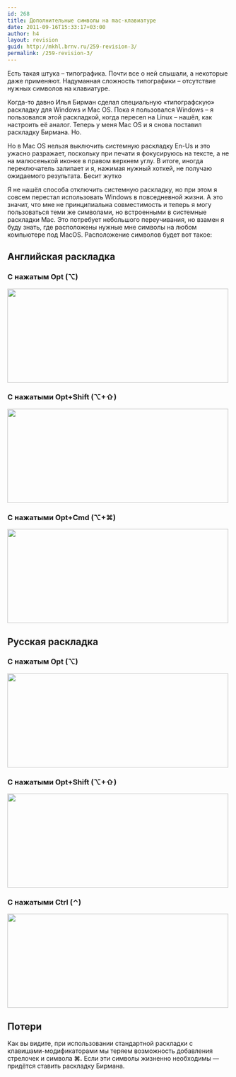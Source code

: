 ```yaml
---
id: 268
title: Дополнительные символы на mac-клавиатуре
date: 2011-09-16T15:33:17+03:00
author: h4
layout: revision
guid: http://mkhl.brnv.ru/259-revision-3/
permalink: /259-revision-3/
---
```

Есть такая штука – типографика. Почти все о ней слышали, а некоторые даже применяют. Надуманная сложность типографики – отсутствие нужных символов на клавиатуре.

Когда-то давно Илья Бирман сделал специальную «типографскую» раскладку для Windows и Mac OS. Пока я пользовался Windows – я пользовался этой раскладкой, когда пересел на Linux – нашёл, как настроить её аналог. Теперь у меня Mac OS и я снова поставил раскладку Бирмана. Но.

Но в Mac OS нельзя выключить системную раскладку En-Us и это ужасно разражает, поскольку при печати я фокусируюсь на тексте, а не на малюсенькой иконке в правом верхнем углу. В итоге, иногда переключатель залипает и я, нажимая нужный хоткей, не получаю ожидаемого результата. Бесит жутко

Я не нашёл способа отключить системную раскладку, но при этом я совсем перестал использовать Windows в повседневной жизни. А это значит, что мне не принципиальна совместимость и теперь я могу пользоваться теми же символами, но встроенными в системные раскладки Mac. Это потребует небольшого переучивания, но взамен я буду знать, где расположены нужные мне символы на любом компьютере под MacOS. Расположение символов будет вот такое:

## Английская раскладка

### С нажатым Opt (⌥)

[<img class="alignnone size-full wp-image-262" title="en-opt" src="http://mkhl.brnv.ru/wp-content/uploads/2011/09/en-opt.png" alt="" width="500" height="213" srcset="https://mkhl.brnv.ru/wp-content/uploads/2011/09/en-opt.png 534w, https://mkhl.brnv.ru/wp-content/uploads/2011/09/en-opt-300x128.png 300w" sizes="(max-width: 500px) 100vw, 500px" />](http://mkhl.brnv.ru/wp-content/uploads/2011/09/en-opt.png)

### С нажатыми Opt+Shift (⌥+⇧)

[<img class="alignnone size-full wp-image-261" title="en-opt-shift" src="http://mkhl.brnv.ru/wp-content/uploads/2011/09/en-opt-shift.png" alt="" width="500" height="213" srcset="https://mkhl.brnv.ru/wp-content/uploads/2011/09/en-opt-shift.png 534w, https://mkhl.brnv.ru/wp-content/uploads/2011/09/en-opt-shift-300x128.png 300w" sizes="(max-width: 500px) 100vw, 500px" />](http://mkhl.brnv.ru/wp-content/uploads/2011/09/en-opt-shift.png)

### С нажатыми Opt+Cmd (⌥+⌘)

[<img class="alignnone size-full wp-image-260" title="en-opt-cmd" src="http://mkhl.brnv.ru/wp-content/uploads/2011/09/en-opt-cmd.png" alt="" width="500" height="213" srcset="https://mkhl.brnv.ru/wp-content/uploads/2011/09/en-opt-cmd.png 534w, https://mkhl.brnv.ru/wp-content/uploads/2011/09/en-opt-cmd-300x128.png 300w" sizes="(max-width: 500px) 100vw, 500px" />](http://mkhl.brnv.ru/wp-content/uploads/2011/09/en-opt-cmd.png)

## Русская раскладка

### С нажатым Opt (⌥)

[<img class="alignnone size-full wp-image-265" title="ru-opt" src="http://mkhl.brnv.ru/wp-content/uploads/2011/09/ru-opt.png" alt="" width="500" height="213" srcset="https://mkhl.brnv.ru/wp-content/uploads/2011/09/ru-opt.png 534w, https://mkhl.brnv.ru/wp-content/uploads/2011/09/ru-opt-300x128.png 300w" sizes="(max-width: 500px) 100vw, 500px" />](http://mkhl.brnv.ru/wp-content/uploads/2011/09/ru-opt.png)

### С нажатыми Opt+Shift (⌥+⇧)

<span><img class="alignnone size-full wp-image-264" title="ru-opt-shift" src="http://mkhl.brnv.ru/wp-content/uploads/2011/09/ru-opt-shift.png" alt="" width="500" height="213" srcset="https://mkhl.brnv.ru/wp-content/uploads/2011/09/ru-opt-shift.png 534w, https://mkhl.brnv.ru/wp-content/uploads/2011/09/ru-opt-shift-300x128.png 300w" sizes="(max-width: 500px) 100vw, 500px" /></span>

### С нажатыми Сtrl (⌃)

[<img class="alignnone size-full wp-image-263" title="ru-ctrl" src="http://mkhl.brnv.ru/wp-content/uploads/2011/09/ru-ctrl.png" alt="" width="500" height="213" srcset="https://mkhl.brnv.ru/wp-content/uploads/2011/09/ru-ctrl.png 534w, https://mkhl.brnv.ru/wp-content/uploads/2011/09/ru-ctrl-300x128.png 300w" sizes="(max-width: 500px) 100vw, 500px" />](http://mkhl.brnv.ru/wp-content/uploads/2011/09/ru-ctrl.png)

## Потери

Как вы видите, при использовании стандартной раскладки с клавишами-модификаторами мы теряем возможность добавления стрелочек и символа **⌘.** Если эти символы жизненно необходимы &#8212; придётся ставить раскладку Бирмана.